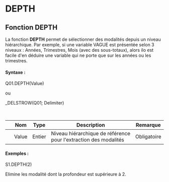 # DEPTH

## Fonction DEPTH

La fonction **DEPTH** permet de sélectionner des modalités depuis un niveau hiérarchique. Par exemple, si une variable VAGUE est présentée selon 3 niveaux : Années, Trimestres, Mois (avec des sous-totaux), alors ilo est facile d'en déduire une variable qui ne porte que sur les années ou les trimestres.

#### Syntaxe :&nbsp;

Q01.DEPTH(Value)

ou

\_DELSTROW(Q01; Delimiter)

&nbsp;

| &nbsp; | **Nom** |**Type**|**Description**|**Remarque** |
| --- | --- | --- | --- | --- |
| &nbsp; | Value | Entier | Niveau hiérarchique de référence pour l'extraction des modalités | Obligatoire |


#### Exemples :

S1.DEPTH(2)

Elimine les modalité dont la profondeur est supérieure à 2.
